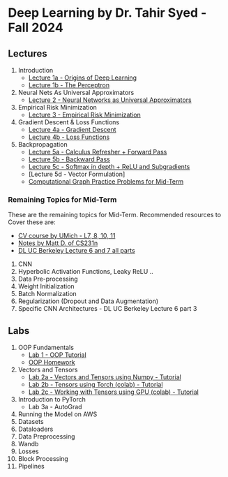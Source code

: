 # Deep Learning by Dr. Tahir Syed - Fall 2024

## Lectures
1. Introduction
    - [Lecture 1a - Origins of Deep Learning](https://github.com/BilalNaseem1/Deep-Learning-Fall-24/blob/main/lecture_notes/lecture-1a.pdf)
    - [Lecture 1b - The Perceptron](https://github.com/BilalNaseem1/Deep-Learning-Fall-24/blob/main/lecture_notes/lecture-1b.pdf)
2. Neural Nets As Universal Approximators
    - [Lecture 2 - Neural Networks as Universal Approximators](https://github.com/BilalNaseem1/Deep-Learning-Fall-24/blob/main/lecture_notes/lecture-2.pdf)
3. Empirical Risk Minimization
    - [Lecture 3 - Empirical Risk Minimization](https://github.com/BilalNaseem1/Deep-Learning-Fall-24/blob/main/lecture_notes/lecture-3.pdf)
4. Gradient Descent & Loss Functions
    - [Lecture 4a - Gradient Descent](https://github.com/BilalNaseem1/Deep-Learning-Fall-24/blob/main/lecture_notes/lecture-4a.pdf)
    - [Lecture 4b - Loss Functions](https://github.com/BilalNaseem1/Deep-Learning-Fall-24/blob/main/lecture_notes/lecture-4b.pdf)
5. Backpropagation
    - [Lecture 5a - Calculus Refresher + Forward Pass](https://github.com/BilalNaseem1/Deep-Learning-Fall-24/blob/main/lecture_notes/lecture-5a.pdf)
    - [Lecture 5b - Backward Pass](https://github.com/BilalNaseem1/Deep-Learning-Fall-24/blob/main/lecture_notes/lecture-5b.pdf)
    - [Lecture 5c - Softmax in depth + ReLU and Subgradients](https://github.com/BilalNaseem1/Deep-Learning-Fall-24/blob/main/lecture_notes/lecture-5c.pdf)
    - [Lecture 5d - Vector Formulation]
    - [Computational Graph Practice Problems for Mid-Term](https://cs230.stanford.edu/winter2020/section3_exercises.pdf)


### Remaining Topics for Mid-Term
These are the remaining topics for Mid-Term. Recommended resources to Cover these are:
- [CV course by UMich - L7, 8, 10, 11](https://www.youtube.com/playlist?list=PL5-TkQAfAZFbzxjBHtzdVCWE0Zbhomg7r)
- [Notes by Matt D. of CS231n](https://mattdeitke.com/notes/cs231n#[53,%22XYZ%22,129.6,307.097,null])
- [DL UC Berkeley Lecture 6 and 7 all parts](https://www.youtube.com/playlist?list=PL_iWQOsE6TfVmKkQHucjPAoRtIJYt8a5A)

1. CNN
2. Hyperbolic Activation Functions, Leaky ReLU ..
3. Data Pre-processing
4. Weight Initialization
5. Batch Normalization
6. Regularization (Dropout and Data Augmentation)
7. Specific CNN Architectures - DL UC Berkeley Lecture 6 part 3


## Labs
1. OOP Fundamentals
    - [Lab 1 - OOP Tutorial](https://github.com/BilalNaseem1/Deep-Learning-Fall-24/blob/main/labs/lab-1-OOP-fundamentals.ipynb)
    - [OOP Homework](https://github.com/BilalNaseem1/Deep-Learning-Fall-24/blob/main/labs/lab-1-OOP-fundamentals-hw.md)
2. Vectors and Tensors
    - [Lab 2a - Vectors and Tensors using Numpy - Tutorial](https://github.com/BilalNaseem1/Deep-Learning-Fall-24/blob/main/labs/lab-2-Numpy-Vectors-and-Tensors.ipynb)
    - [Lab 2b - Tensors using Torch (colab) - Tutorial](https://github.com/BilalNaseem1/Deep-Learning-Fall-24/blob/main/labs/lab-2b-tensors-in-torch.ipynb)
    - [Lab 2c - Working with Tensors using GPU (colab) - Tutorial](https://github.com/BilalNaseem1/Deep-Learning-Fall-24/blob/main/labs/lab-2c-torch-tensors-in-gpu.ipynb)
3. Introduction to PyTorch
    - Lab 3a - AutoGrad
4. Running the Model on AWS
5. Datasets
6. Dataloaders
7. Data Preprocessing
8. Wandb
9. Losses
10. Block Processing
11. Pipelines